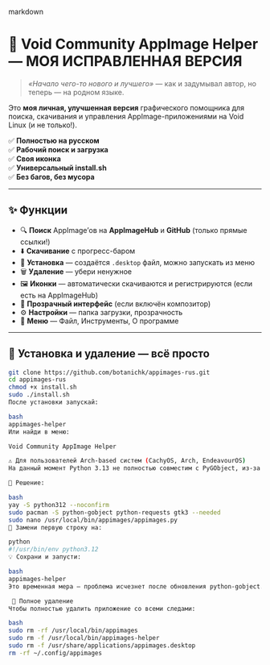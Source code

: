 markdown
# 🐧 Void Community AppImage Helper — МОЯ ИСПРАВЛЕННАЯ ВЕРСИЯ

> *«Начало чего-то нового и лучшего»* — как и задумывал автор, но теперь — на родном языке.

Это **моя личная, улучшенная версия** графического помощника для поиска, скачивания и управления AppImage-приложениями на Void Linux (и не только!).

✅ **Полностью на русском**  
✅ **Рабочий поиск и загрузка**  
✅ **Своя иконка**  
✅ **Универсальный install.sh**  
✅ **Без багов, без мусора**

---

## ✨ Функции

- 🔍 **Поиск** AppImage’ов на **AppImageHub** и **GitHub** (только прямые ссылки!)
- ⬇️ **Скачивание** с прогресс-баром
- 🚀 **Установка** — создаётся `.desktop` файл, можно запускать из меню
- 🗑️ **Удаление** — убери ненужное
- 🖼️ **Иконки** — автоматически скачиваются и регистрируются (если есть на AppImageHub)
- 🎨 **Прозрачный интерфейс** (если включён композитор)
- ⚙️ **Настройки** — папка загрузки, прозрачность
- 📂 **Меню** — Файл, Инструменты, О программе

---

## 🚀 Установка и удаление — всё просто

```bash
git clone https://github.com/botanichk/appimages-rus.git
cd appimages-rus
chmod +x install.sh
sudo ./install.sh
После установки запускай:

bash
appimages-helper
Или найди в меню:

Void Community AppImage Helper

⚠️ Для пользователей Arch-based систем (CachyOS, Arch, EndeavourOS)
На данный момент Python 3.13 не полностью совместим с PyGObject, из-за чего приложение не запускается.

🔧 Решение:

bash
yay -S python312 --noconfirm
sudo pacman -S python-gobject python-requests gtk3 --needed
sudo nano /usr/local/bin/appimages/appimages.py
🔁 Замени первую строку на:

python
#!/usr/bin/env python3.12
💡 Сохрани и запусти:

bash
appimages-helper
Это временная мера — проблема исчезнет после обновления python-gobject.

 🧹 Полное удаление
Чтобы полностью удалить приложение со всеми следами:

bash
sudo rm -rf /usr/local/bin/appimages
sudo rm -f /usr/local/bin/appimages-helper
sudo rm -f /usr/share/applications/appimages.desktop
rm -rf ~/.config/appimages
